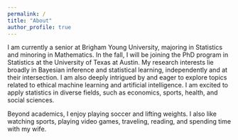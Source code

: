 ```yaml
---
permalink: /
title: "About"
author_profile: true
---
```


I am currently a senior at Brigham Young University, majoring in Statistics and minoring in Mathematics. In the fall, I will be joining the PhD program in Statistics at the University of Texas at Austin. My research interests lie broadly in Bayesian inference and statistical learning, independently and at their intersection. I am also deeply intrigued by and eager to explore topics related to ethical machine learning and artificial intelligence. I am excited to apply statistics in diverse fields, such as economics, sports, health, and social sciences. 

Beyond academics, I enjoy playing soccer and lifting weights. I also like watching sports, playing video games, traveling, reading, and spending time with my wife.
